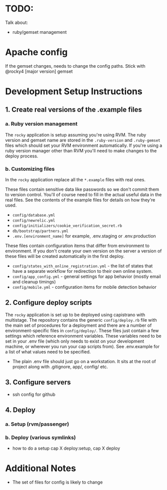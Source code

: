 # TODO:
Talk about:
* ruby/gemset management


# Apache config

If the gemset changes, needs to change the config paths. Stick with @rocky4 [major version] gemset


# Development Setup Instructions


## 1. Create real versions of the .example files


### a. Ruby version management

The `rocky` application is setup assuming you're using RVM. The ruby version and gemset name are stored in the `.ruby-version` and `.ruby-gemset` files which should set your RVM environment automatically. If you're using a ruby version manager other than RVM you'll need to make changes to the deploy process.


### b. Customizing files

In the `rocky` application replace all the `*.example` files with real ones.  

These files contain sensitive data like passwords so we don't commit them to version control.  You'll of course need to fill in the actual useful data in the real files. See the contents of the example files for details on how they're used.

  * `config/database.yml`
  * `config/newrelic.yml`
  * `config/initializers/cookie_verification_secret.rb`
  * `db/bootstrap/partners.yml`
  * `.env.[environment_name]` for example, .env.staging or .env.production
  
These files contain configuration items that differ from environment to environment. If you don't create your own version on the server a version of these files will be created automatically in the first deploy.

  * `config/states_with_online_registration.yml` - the list of states that have a separate workflow for redirection to their own online system.
  * `config/app_config.yml` - general settings for app behavior (mostly email and cleanup timings)
  * `config/mobile.yml` - configuration items for mobile detection behavior



## 2. Configure deploy scripts

The `rocky` application is set up to be deployed using capistrano with multistage.
The repository contains the generic `config/deploy.rb` file with the main set of procedures for a deployment and there are a number of environment-specific files in `config/deploy/`. These files just contain a few settings which reference environment variables. These variables need to be set in your .env file (which only needs to exist on your development machine, or wherever you run your cap scripts from). See .env.example for a list of what values need to be specified.

* The plain .env file should just go on a workstation. It sits at the
root of project  along with .gitignore, app/, config/ etc.



## 3. Configure servers

* ssh config for github



## 4. Deploy

### a. Setup (rvm/passenger)

### b. Deploy (various symlinks)


* how to do a setup cap X deploy:setup, cap X deploy



# Additional Notes

* The set of files for config is likely to change